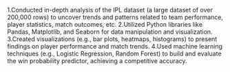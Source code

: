                                                                                             
1.Conducted in-depth analysis of the IPL dataset (a large dataset of over 200,000 rows) to uncover trends and patterns related to team performance, player statistics, match outcomes, etc.
2.Utilized Python libraries like Pandas, Matplotlib, and Seaborn for data manipulation and visualization.
3.Created visualizations (e.g., bar plots, heatmaps, histograms) to present findings on player performance and match trends.
4.Used machine learning techniques (e.g., Logistic Regression, Random Forest) to build and evaluate the win probability predictor, achieving a competitive accuracy.
